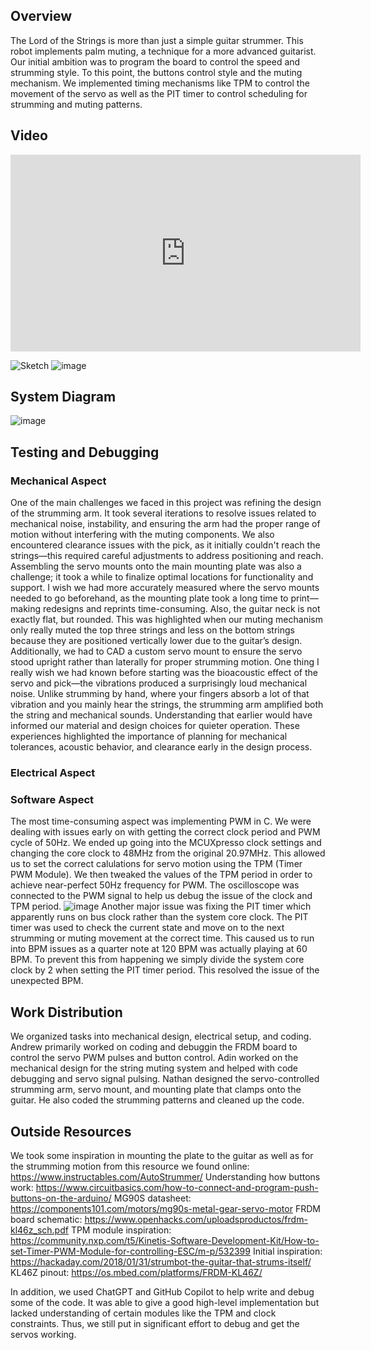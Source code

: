 ## Overview
The Lord of the Strings is more than just a simple guitar strummer. This robot implements palm muting, a technique for a more advanced guitarist. Our initial ambition was to program the board to control the speed and strumming style. To this point, the buttons control style and the muting mechanism. We implemented timing mechanisms like TPM to control the movement of the servo as well as the PIT timer to control scheduling for strumming and muting patterns.

## Video    
<iframe width="560" height="315" src="https://www.youtube.com/embed/4oN9tlPXdls?si=k9DWxZWXGWzzSCU3" title="YouTube video player" frameborder="0" allow="accelerometer; autoplay; clipboard-write; encrypted-media; gyroscope; picture-in-picture; web-share" referrerpolicy="strict-origin-when-cross-origin" allowfullscreen></iframe>

![Sketch](images/sketch.jpg)
![image](images/20250514_233430.jpg)

## System Diagram
![image](images/System%20Diagram.jpg)

## Testing and Debugging
### Mechanical Aspect
One of the main challenges we faced in this project was refining the design of the strumming arm. It took several iterations to resolve issues related to mechanical noise, instability, and ensuring the arm had the proper range of motion without interfering with the muting components. We also encountered clearance issues with the pick, as it initially couldn't reach the strings—this required careful adjustments to address positioning and reach. Assembling the servo mounts onto the main mounting plate was also a challenge; it took a while to finalize optimal locations for functionality and support. 
I wish we had more accurately measured where the servo mounts needed to go beforehand, as the mounting plate took a long time to print—making redesigns and reprints time-consuming.  Also, the guitar neck is not exactly flat, but rounded.  This was highlighted when our muting mechanism only really muted the top three strings and less on the bottom strings because they are positioned vertically lower due to the guitar’s design. Additionally, we had to CAD a custom servo mount to ensure the servo stood upright rather than laterally for proper strumming motion. One thing I really wish we had known before starting was the bioacoustic effect of the servo and pick—the vibrations produced a surprisingly loud mechanical noise. Unlike strumming by hand, where your fingers absorb a lot of that vibration and you mainly hear the strings, the strumming arm amplified both the string and mechanical sounds. Understanding that earlier would have informed our material and design choices for quieter operation. These experiences highlighted the importance of planning for mechanical tolerances, acoustic behavior, and clearance early in the design process.

### Electrical Aspect

### Software Aspect
The most time-consuming aspect was implementing PWM in C. We were dealing with issues early on with getting the correct clock period and PWM cycle of 50Hz. We ended up going into the MCUXpresso clock settings and changing the core clock to 48MHz from the original 20.97MHz. This allowed us to set the correct calulations for servo motion using the TPM (Timer PWM Module). We then tweaked the values of the TPM period in order to achieve near-perfect 50Hz frequency for PWM. The oscilloscope was connected to the PWM signal to help us debug the issue of the clock and TPM period.
![image](images/48MHz%20working!.PNG)
Another major issue was fixing the PIT timer which apparently runs on bus clock rather than the system core clock. The PIT timer was used to check the current state and move on to the next strumming or muting movement at the correct time. This caused us to run into BPM issues as a quarter note at 120 BPM was actually playing at 60 BPM. To prevent this from happening we simply divide the system core clock by 2 when setting the PIT timer period. This resolved the issue of the unexpected BPM.

## Work Distribution
We organized tasks into mechanical design, electrical setup, and coding. Andrew primarily worked on coding and debuggin the FRDM board to control the servo PWM pulses and button control. Adin worked on the mechanical design for the string muting system and helped with code debugging and servo signal pulsing. Nathan designed the servo-controlled strumming arm, servo mount, and mounting plate that clamps onto the guitar. He also coded the strumming patterns and cleaned up the code.

## Outside Resources 
We took some inspiration in mounting the plate to the guitar as well as for the strumming motion from this resource we found online: https://www.instructables.com/AutoStrummer/
Understanding how buttons work: https://www.circuitbasics.com/how-to-connect-and-program-push-buttons-on-the-arduino/
MG90S datasheet: https://components101.com/motors/mg90s-metal-gear-servo-motor
FRDM board schematic: https://www.openhacks.com/uploadsproductos/frdm-kl46z_sch.pdf
TPM module inspiration: https://community.nxp.com/t5/Kinetis-Software-Development-Kit/How-to-set-Timer-PWM-Module-for-controlling-ESC/m-p/532399
Initial inspiration: https://hackaday.com/2018/01/31/strumbot-the-guitar-that-strums-itself/ 
KL46Z pinout: https://os.mbed.com/platforms/FRDM-KL46Z/

In addition, we used ChatGPT and GitHub Copilot to help write and debug some of the code. It was able to give a good high-level implementation but lacked understanding of certain modules like the TPM and clock constraints. Thus, we still put in significant effort to debug and get the servos working. 